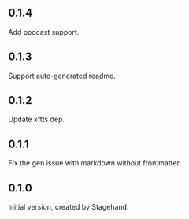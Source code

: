 ## 0.1.4

Add podcast support.

## 0.1.3

Support auto-generated readme.

## 0.1.2

Update xftts dep.

## 0.1.1

Fix the gen issue with markdown without frontmatter.

## 0.1.0

Initial version, created by Stagehand.
